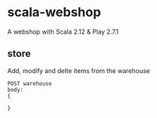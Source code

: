 # scala-webshop
A webshop with Scala 2.12 &amp; Play 2.7.1

## store 

Add, modify and delte items from the warehouse
```
POST warehouse
body: 
{

}
```

